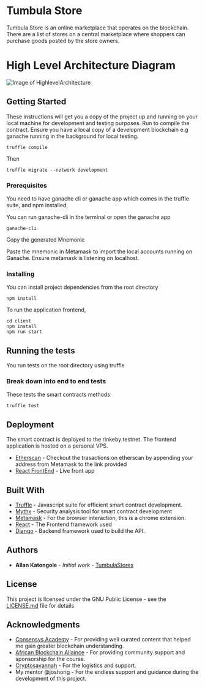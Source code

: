 # Tumbula Store
Tumbula Store is an online marketplace that operates on the blockchain. There are a list of stores on a central marketplace where shoppers can purchase goods posted by the store owners.

# High Level Architecture Diagram
![Image of HighlevelArchitecture](https://github.com/KapsonLabs/tumbula/images/TumbulaStore.jpg)

## Getting Started

These instructions will get you a copy of the project up and running on your local machine for development and testing purposes. Run to compile the contract. Ensure you have a local copy of a development blockchain e.g ganache running in the background for local testing.

```
truffle compile
```

Then

```
truffle migrate --network development
```

### Prerequisites

You need to have ganache cli or  ganache app which comes in the truffle suite, and npm installed,

You can run ganache-cli in the terminal or open the ganache app

```
ganache-cli
```

Copy the generated Mnemonic 

Paste the mnemonic in Metamask to import the local accounts running on Ganache. Ensure metamask is listening on localhost.

### Installing

You can install project dependencies from the root directory

```
npm install
```

To run the application frontend,

```
cd client
npm install
npm run start
```

## Running the tests

You run tests on the root directory using truffle

### Break down into end to end tests

These tests the smart contracts methods

```
truffle test
```

## Deployment

The smart contract is deployed to the rinkeby testnet. 
The frontend application is hosted on a personal VPS.
* [Etherscan](https://rinkeby.etherscan.io/) - Checkout the trasactions on etherscan by appending your address from Metamask to the link provided
* [React FrontEnd](http://tumbula.kapsonlabs.ml) - Live front app


## Built With

* [Truffle](https://www.trufflesuite.com/) - Javascript suite for efficient smart contract development.
* [Mythx](https://mythx.io/) - Security analysis tool for smart contract development
* [Metamask](https://metamask.io/) - For the browser interaction, this is a chrome extension.
* [React](https://reactjs.org/) - The Frontend framework used
* [Django](https://www.djangoproject.com/) - Backend framework used to build the API.


## Authors

* **Allan Katongole** - *Initial work* - [TumbulaStores](https://github.com/KapsonLabs/tumbula)


## License

This project is licensed under the GNU Public License - see the [LICENSE.md](LICENSE.md) file for details

## Acknowledgments

* [Consensys Academy](https://consensys.net/academy/) - For providing well curated content that helped me gain greater blockchain understanding.
* [African Blockchain Allaince](https://afriblockchain.org/) - For providing community support and sponsorship for the course.
* [Cryptosavannah](https://cryptosavannah.com/) - For the logistics and support.
* My mentor @joshorig - For the endless support and guidance during the development of this project.